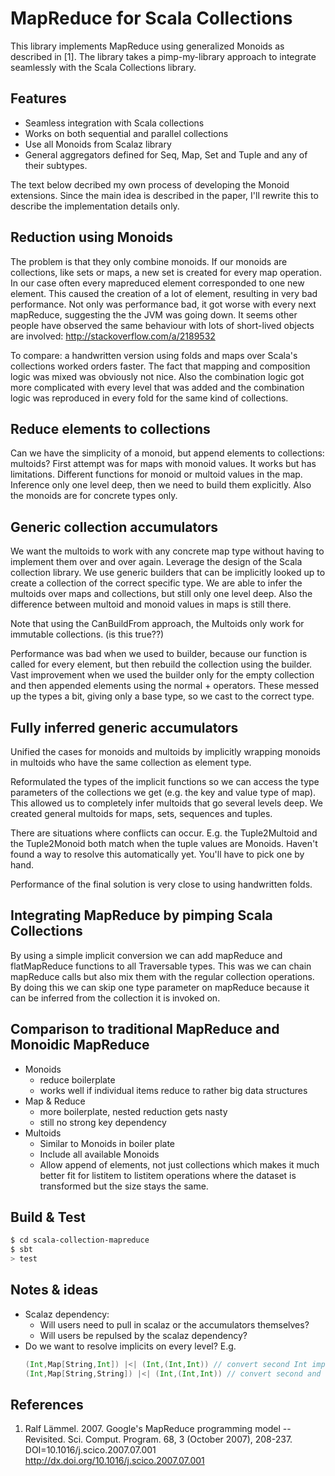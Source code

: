 # MapReduce for Scala Collections

This library implements MapReduce using generalized Monoids as described
in [1]. The library takes a pimp-my-library approach to integrate
seamlessly with the Scala Collections library.

## Features

 * Seamless integration with Scala collections
 * Works on both sequential and parallel collections
 * Use all Monoids from Scalaz library
 * General aggregators defined for Seq, Map, Set and Tuple
   and any of their subtypes.

The text below decribed my own process of developing the Monoid
extensions. Since the main idea is described in the paper, I'll rewrite
this to describe the implementation details only.

## Reduction using Monoids

The problem is that they only combine monoids. If our monoids are
collections, like sets or maps, a new set is created for every map
operation. In our case often every mapreduced element corresponded to one
new element. This caused the creation of a lot of element, resulting in
very bad performance. Not only was performance bad, it got worse with
every next mapReduce, suggesting the the JVM was going down. It seems
other people have observed the same behaviour with lots of short-lived
objects are involved: http://stackoverflow.com/a/2189532

To compare: a handwritten version using folds and maps over Scala's
collections worked orders faster. The fact that mapping and composition
logic was mixed was obviously not nice. Also the combination logic got
more complicated with every level that was added and the combination
logic was reproduced in every fold for the same kind of collections.

## Reduce elements to collections

Can we have the simplicity of a monoid, but append elements to
collections: multoids? First attempt was for maps with monoid values. It
works but has limitations. Different functions for monoid or multoid
values in the map. Inference only one level deep, then we need to build
them explicitly. Also the monoids are for concrete types only.

## Generic collection accumulators

We want the multoids to work with any concrete map type without having
to implement them over and over again. Leverage the design of the Scala
collection library. We use generic builders that can be implicitly looked
up to create a collection of the correct specific type. We are able to
infer the multoids over maps and collections, but still only one level
deep. Also the difference between multoid and monoid values in maps is
still there.

Note that using the CanBuildFrom approach, the Multoids only work for
immutable collections. (is this true??)

Performance was bad when we used to builder, because our function is
called for every element, but then rebuild the collection using the
builder. Vast improvement when we used the builder only for the empty
collection and then appended elements using the normal + operators. These
messed up the types a bit, giving only a base type, so we cast to the
correct type.

## Fully inferred generic accumulators

Unified the cases for monoids and multoids by implicitly wrapping monoids
in multoids who have the same collection as element type.

Reformulated the types of the implicit functions so we can access the
type parameters of the collections we get (e.g. the key and value type of
map). This allowed us to completely infer multoids that go several levels
deep. We created general multoids for maps, sets, sequences and tuples.

There are situations where conflicts can occur. E.g. the Tuple2Multoid and
the Tuple2Monoid both match when the tuple values are Monoids. Haven't found
a way to resolve this automatically yet. You'll have to pick one by hand. 

Performance of the final solution is very close to using handwritten folds.

## Integrating MapReduce by pimping Scala Collections

By using a simple implicit conversion we can add mapReduce and flatMapReduce
functions to all Traversable types. This was we can chain mapReduce calls but
also mix them with the regular collection operations. By doing this we can skip
one type parameter on mapReduce because it can be inferred from the collection
it is invoked on.

## Comparison to traditional MapReduce and Monoidic MapReduce

 * Monoids
   - reduce boilerplate
   - works well if individual items reduce to rather big data structures
 * Map & Reduce
   - more boilerplate, nested reduction gets nasty
   - still no strong key dependency
 * Multoids
   - Similar to Monoids in boiler plate
   - Include all available Monoids
   - Allow append of elements, not just collections which makes it much
     better fit for listitem to listitem operations where the dataset is
     transformed but the size stays the same.
   
## Build & Test

```sh
$ cd scala-collection-mapreduce
$ sbt
> test
```

## Notes & ideas

 * Scalaz dependency:
   - Will users need to pull in scalaz or the accumulators themselves?
   - Will users be repulsed by the scalaz dependency?
 * Do we want to resolve implicits on every level? E.g.
   ```scala
   (Int,Map[String,Int]) |<| (Int,(Int,Int)) // convert second Int implicitly to String
   (Int,Map[String,String]) |<| (Int,(Int,Int)) // convert second and third Int implicitly to String
   ```

## References

 1. Ralf Lämmel. 2007. Google's MapReduce programming model -- Revisited. Sci. Comput. Program. 68, 3 (October 2007), 208-237. DOI=10.1016/j.scico.2007.07.001 http://dx.doi.org/10.1016/j.scico.2007.07.001
